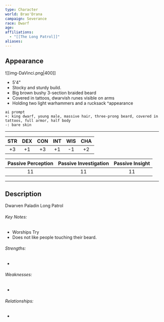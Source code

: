 ```yaml
---
type: Character
world: Brao'Drana
campaign: Severance
race: Dwarf
age: 
affiliations:
  - "[[The Long Patrol]]"
aliases:
---
```

## Appearance
![[img-DaVinci.png|400]]
- 5'4"
- Stocky and sturdy build.
- Big brown bushy 3-section braided beard
- Covered in tattoos, dwarvish runes visible on arms
- Holding two light warhammers and a rucksack
^appearance

```
ai prompt
+: king dwarf, young male, massive hair, three-prong beard, covered in tattoos, full armor, half body
-: bare skin
```

---

| STR | DEX | CON | INT | WIS | CHA |
| :-: | :-: | :-: | :-: | :-: | :-: |
| +3  | +1  | +3  | +1  | -1  | +2  |

| Passive Perception | Passive Investigation | Passive Insight |
| :----------------: | :-------------------: | :-------------: |
|         11         |          11           |       11        |

---

## Description
Dwarven Paladin
Long Patrol

###### Key Notes:
- Worships Try
- Does not like people touching their beard.

###### Strengths:
- 

###### Weaknesses:
- 

###### Relationships:
- 